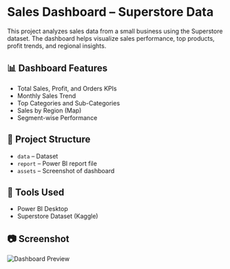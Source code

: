 # Sales Dashboard – Superstore Data

This project analyzes sales data from a small business using the Superstore dataset. The dashboard helps visualize sales performance, top products, profit trends, and regional insights.

## 📊 Dashboard Features
- Total Sales, Profit, and Orders KPIs
- Monthly Sales Trend
- Top Categories and Sub-Categories
- Sales by Region (Map)
- Segment-wise Performance

## 📁 Project Structure
- `data` – Dataset
- `report` – Power BI report file
- `assets` – Screenshot of dashboard

## 🔧 Tools Used
- Power BI Desktop
- Superstore Dataset (Kaggle)

## 📷 Screenshot

![Dashboard Preview](assets/dashboard_screenshot.png)
